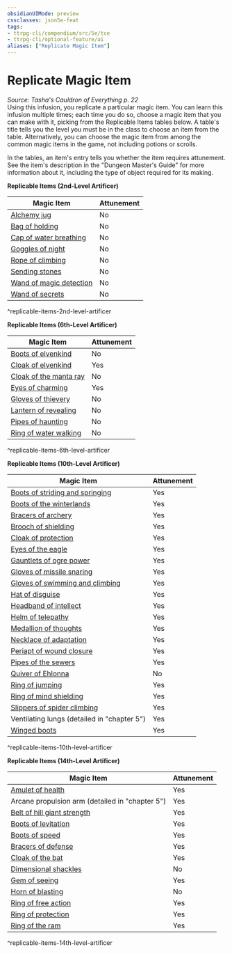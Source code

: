 ```yaml
---
obsidianUIMode: preview
cssclasses: json5e-feat
tags:
- ttrpg-cli/compendium/src/5e/tce
- ttrpg-cli/optional-feature/ai
aliases: ["Replicate Magic Item"]
---
```

# Replicate Magic Item
*Source: Tasha's Cauldron of Everything p. 22*  
Using this infusion, you replicate a particular magic item. You can learn this infusion multiple times; each time you do so, choose a magic item that you can make with it, picking from the Replicable Items tables below. A table's title tells you the level you must be in the class to choose an item from the table. Alternatively, you can choose the magic item from among the common magic items in the game, not including potions or scrolls.

In the tables, an item's entry tells you whether the item requires attunement. See the item's description in the "Dungeon Master's Guide" for more information about it, including the type of object required for its making.

**Replicable Items (2nd-Level Artificer)**

| Magic Item | Attunement |
|------------|------------|
| [Alchemy jug](3-Mechanics/CLI/items/alchemy-jug.md) | No |
| [Bag of holding](3-Mechanics/CLI/items/bag-of-holding.md) | No |
| [Cap of water breathing](3-Mechanics/CLI/items/cap-of-water-breathing.md) | No |
| [Goggles of night](3-Mechanics/CLI/items/goggles-of-night.md) | No |
| [Rope of climbing](3-Mechanics/CLI/items/rope-of-climbing.md) | No |
| [Sending stones](3-Mechanics/CLI/items/sending-stones.md) | No |
| [Wand of magic detection](3-Mechanics/CLI/items/wand-of-magic-detection.md) | No |
| [Wand of secrets](3-Mechanics/CLI/items/wand-of-secrets.md) | No |
^replicable-items-2nd-level-artificer

**Replicable Items (6th-Level Artificer)**

| Magic Item | Attunement |
|------------|------------|
| [Boots of elvenkind](3-Mechanics/CLI/items/boots-of-elvenkind.md) | No |
| [Cloak of elvenkind](3-Mechanics/CLI/items/cloak-of-elvenkind.md) | Yes |
| [Cloak of the manta ray](3-Mechanics/CLI/items/cloak-of-the-manta-ray.md) | No |
| [Eyes of charming](3-Mechanics/CLI/items/eyes-of-charming.md) | Yes |
| [Gloves of thievery](3-Mechanics/CLI/items/gloves-of-thievery.md) | No |
| [Lantern of revealing](3-Mechanics/CLI/items/lantern-of-revealing.md) | No |
| [Pipes of haunting](3-Mechanics/CLI/items/pipes-of-haunting.md) | No |
| [Ring of water walking](3-Mechanics/CLI/items/ring-of-water-walking.md) | No |
^replicable-items-6th-level-artificer

**Replicable Items (10th-Level Artificer)**

| Magic Item | Attunement |
|------------|------------|
| [Boots of striding and springing](3-Mechanics/CLI/items/boots-of-striding-and-springing.md) | Yes |
| [Boots of the winterlands](3-Mechanics/CLI/items/boots-of-the-winterlands.md) | Yes |
| [Bracers of archery](3-Mechanics/CLI/items/bracers-of-archery.md) | Yes |
| [Brooch of shielding](3-Mechanics/CLI/items/brooch-of-shielding.md) | Yes |
| [Cloak of protection](3-Mechanics/CLI/items/cloak-of-protection.md) | Yes |
| [Eyes of the eagle](3-Mechanics/CLI/items/eyes-of-the-eagle.md) | Yes |
| [Gauntlets of ogre power](3-Mechanics/CLI/items/gauntlets-of-ogre-power.md) | Yes |
| [Gloves of missile snaring](3-Mechanics/CLI/items/gloves-of-missile-snaring.md) | Yes |
| [Gloves of swimming and climbing](3-Mechanics/CLI/items/gloves-of-swimming-and-climbing.md) | Yes |
| [Hat of disguise](3-Mechanics/CLI/items/hat-of-disguise.md) | Yes |
| [Headband of intellect](3-Mechanics/CLI/items/headband-of-intellect.md) | Yes |
| [Helm of telepathy](3-Mechanics/CLI/items/helm-of-telepathy.md) | Yes |
| [Medallion of thoughts](3-Mechanics/CLI/items/medallion-of-thoughts.md) | Yes |
| [Necklace of adaptation](3-Mechanics/CLI/items/necklace-of-adaptation.md) | Yes |
| [Periapt of wound closure](3-Mechanics/CLI/items/periapt-of-wound-closure.md) | Yes |
| [Pipes of the sewers](3-Mechanics/CLI/items/pipes-of-the-sewers.md) | Yes |
| [Quiver of Ehlonna](3-Mechanics/CLI/items/quiver-of-ehlonna.md) | No |
| [Ring of jumping](3-Mechanics/CLI/items/ring-of-jumping.md) | Yes |
| [Ring of mind shielding](3-Mechanics/CLI/items/ring-of-mind-shielding.md) | Yes |
| [Slippers of spider climbing](3-Mechanics/CLI/items/slippers-of-spider-climbing.md) | Yes |
| Ventilating lungs (detailed in "chapter 5") | Yes |
| [Winged boots](3-Mechanics/CLI/items/winged-boots.md) | Yes |
^replicable-items-10th-level-artificer

**Replicable Items (14th-Level Artificer)**

| Magic Item | Attunement |
|------------|------------|
| [Amulet of health](3-Mechanics/CLI/items/amulet-of-health.md) | Yes |
| Arcane propulsion arm (detailed in "chapter 5") | Yes |
| [Belt of hill giant strength](3-Mechanics/CLI/items/belt-of-hill-giant-strength.md) | Yes |
| [Boots of levitation](3-Mechanics/CLI/items/boots-of-levitation.md) | Yes |
| [Boots of speed](3-Mechanics/CLI/items/boots-of-speed.md) | Yes |
| [Bracers of defense](3-Mechanics/CLI/items/bracers-of-defense.md) | Yes |
| [Cloak of the bat](3-Mechanics/CLI/items/cloak-of-the-bat.md) | Yes |
| [Dimensional shackles](3-Mechanics/CLI/items/dimensional-shackles.md) | No |
| [Gem of seeing](3-Mechanics/CLI/items/gem-of-seeing.md) | Yes |
| [Horn of blasting](3-Mechanics/CLI/items/horn-of-blasting.md) | No |
| [Ring of free action](3-Mechanics/CLI/items/ring-of-free-action.md) | Yes |
| [Ring of protection](3-Mechanics/CLI/items/ring-of-protection.md) | Yes |
| [Ring of the ram](3-Mechanics/CLI/items/ring-of-the-ram.md) | Yes |
^replicable-items-14th-level-artificer